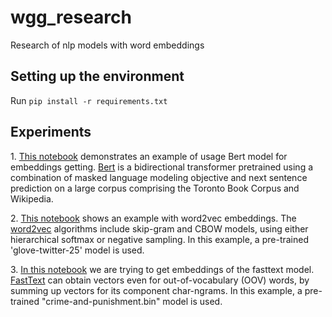 # wgg_research

Research of nlp models with word embeddings

## Setting up the environment 

Run `pip install -r requirements.txt`

## Experiments

1\. [This notebook](bert.ipynb) demonstrates an example of usage Bert model for embeddings getting.  [Bert](https://huggingface.co/docs/transformers/model_doc/bert) is a bidirectional transformer pretrained using a combination of masked language modeling objective and next sentence prediction on a large corpus comprising the Toronto Book Corpus and Wikipedia.

2\. [This notebook](word2vec.ipynb) shows an example with word2vec embeddings. The [word2vec](https://radimrehurek.com/gensim/models/word2vec.html) algorithms include skip-gram and CBOW models, using either hierarchical softmax or negative sampling. In this example, a pre-trained 'glove-twitter-25' model is used.

3\. [In this notebook](fasttext.ipynb) we are trying to get embeddings of the fasttext model. [FastText](https://radimrehurek.com/gensim/auto_examples/tutorials/run_fasttext.html) can obtain vectors even for out-of-vocabulary (OOV) words, by summing up vectors for its component char-ngrams. In this example, a pre-trained "crime-and-punishment.bin" model is used.


